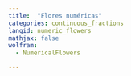 ```yaml
---
title:  "Flores numéricas"
categories: continuous_fractions
langid: numeric_flowers
mathjax: false
wolfram:
  - NumericalFlowers

---
```


<div id='DEMO_NumericalFlowers'></div>

